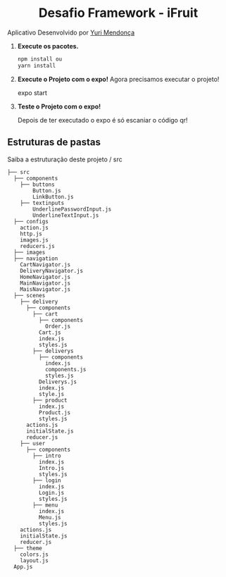 <h1 align="center">
  Desafio Framework - iFruit
</h1>

Aplicativo Desenvolvido por <a href="https://www.instagram.com/yuritome/">Yuri Mendonça</a>

1.  **Execute os pacotes.**

    ```sh
    npm install ou
    yarn install
    ```
2.  **Execute o Projeto com o expo!**
    Agora precisamos executar o projeto!
    
 
    expo start

    
3.  **Teste o Projeto com o expo!**

    Depois de ter executado o expo é só escaniar o código qr! 
     
## Estruturas de pastas

Saiba a estruturação deste projeto / src

     
    ├── src
      ├── components
        ├── buttons 
            Button.js
            LinkButton.js
        ├── textinputs
            UnderlinePasswordInput.js
            UnderlineTextInput.js
      ├── configs
        action.js
        http.js
        images.js
        reducers.js
      ├── images
      ├── navigation
        CartNavigator.js
        DeliveryNavigator.js
        HomeNavigator.js
        MainNavigator.js
        MaisNavigator.js
      ├── scenes
        ├── delivery
          ├── components
            ├── cart
              ├── components
                Order.js
              Cart.js
              index.js
              styles.js
            ├── deliverys
              ├── components
                index.js
                components.js
                styles.js
              Deliverys.js
              index.js
              style.js
            ├── product
              index.js
              Product.js
              styles.js
          actions.js
          initialState.js
          reducer.js
        ├── user
          ├── components
            ├── intro
              index.js
              Intro.js
              styles.js
            ├── login
              index.js
              Login.js
              styles.js
            ├── menu
              index.js
              Menu.js
              styles.js
        actions.js
        initialState.js
        reducer.js  
      ├── theme
        colors.js
        layout.js
      App.js

